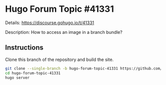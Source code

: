 # Hugo Forum Topic #41331

Details: <https://discourse.gohugo.io/t/41331>

Description: How to access an image in a branch bundle?

## Instructions

Clone this branch of the repository and build the site.

```bash
git clone --single-branch -b hugo-forum-topic-41331 https://github.com/jmooring/hugo-testing hugo-forum-topic-41331
cd hugo-forum-topic-41331
hugo server
```
